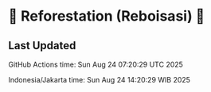 
# 🌳 Reforestation (Reboisasi) 🌲

## Last Updated

GitHub Actions time: Sun Aug 24 07:20:29 UTC 2025

Indonesia/Jakarta time: Sun Aug 24 14:20:29 WIB 2025
